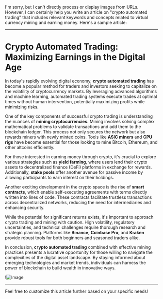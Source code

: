 I'm sorry, but I can't directly process or display images from URLs. However, I can certainly help you write an article on "crypto automated trading" that includes relevant keywords and concepts related to virtual currency mining and earning money. Here's a sample article:

---

# Crypto Automated Trading: Maximizing Earnings in the Digital Age

In today's rapidly evolving digital economy, **crypto automated trading** has become a popular method for traders and investors seeking to capitalize on the volatility of cryptocurrency markets. By leveraging advanced algorithms and machine learning, automated trading systems execute trades at optimal times without human intervention, potentially maximizing profits while minimizing risks.

One of the key components of successful crypto trading is understanding the nuances of **mining cryptocurrencies**. Mining involves solving complex mathematical problems to validate transactions and add them to the blockchain ledger. This process not only secures the network but also rewards miners with newly minted coins. Tools like **ASIC miners** and **GPU rigs** have become essential for those looking to mine Bitcoin, Ethereum, and other altcoins efficiently.

For those interested in earning money through crypto, it's crucial to explore various strategies such as **yield farming**, where users lend their crypto assets to decentralized finance (DeFi) platforms in exchange for rewards. Additionally, **stake pools** offer another avenue for passive income by allowing participants to earn interest on their holdings.

Another exciting development in the crypto space is the rise of **smart contracts**, which enable self-executing agreements with terms directly written into lines of code. These contracts facilitate trustless transactions across decentralized networks, reducing the need for intermediaries and enhancing security.

While the potential for significant returns exists, it's important to approach crypto trading and mining with caution. High volatility, regulatory uncertainties, and technical challenges require thorough research and strategic planning. Platforms like **Binance**, **Coinbase Pro**, and **Kraken** provide robust tools for both beginners and seasoned traders alike.

In conclusion, **crypto automated trading** combined with effective mining practices presents a lucrative opportunity for those willing to navigate the complexities of the digital asset landscape. By staying informed about emerging technologies and market trends, individuals can harness the power of blockchain to build wealth in innovative ways.

!![Image](https://github.com/user-attachments/assets/3be06921-4469-491d-bd37-5f14c53422b7)

--- 

Feel free to customize this article further based on your specific needs!